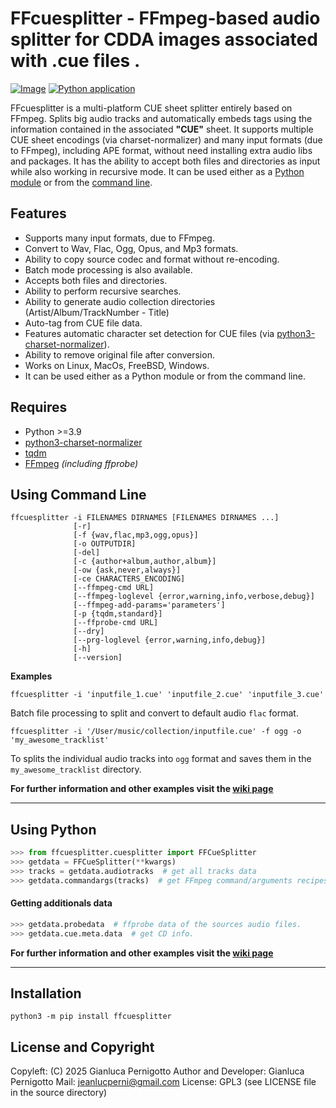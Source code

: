 # FFcuesplitter - FFmpeg-based audio splitter for CDDA images associated with .cue files .

[![Image](https://img.shields.io/static/v1?label=python&logo=python&message=3.9%20|%203.10%20|%203.11%20|%203.12&color=blue)](https://www.python.org/downloads/)
[![Python application](https://github.com/jeanslack/FFcuesplitter/actions/workflows/CI.yml/badge.svg)](https://github.com/jeanslack/FFcuesplitter/actions/workflows/CI.yml)

FFcuesplitter is a multi-platform CUE sheet splitter entirely based on FFmpeg.
Splits big audio tracks and automatically embeds tags using the information
contained in the associated **"CUE"** sheet. It supports multiple CUE sheet
encodings (via charset-normalizer) and many input formats (due to FFmpeg), including 
APE format, without need installing extra audio libs and packages. It has the ability 
to accept both files and directories as input while also working in recursive mode. It can 
be used either as a [Python module](https://github.com/jeanslack/FFcuesplitter#using-python) 
or from the [command line](https://github.com/jeanslack/FFcuesplitter#using-command-line).

## Features

- Supports many input formats, due to FFmpeg.
- Convert to Wav, Flac, Ogg, Opus, and Mp3 formats.
- Ability to copy source codec and format without re-encoding.
- Batch mode processing is also available.
- Accepts both files and directories.
- Ability to perform recursive searches.
- Ability to generate audio collection directories (Artist/Album/TrackNumber - Title)
- Auto-tag from CUE file data.
- Features automatic character set detection for CUE files (via [python3-charset-normalizer](https://pypi.org/project/charset-normalizer/)).
- Ability to remove original file after conversion.
- Works on Linux, MacOs, FreeBSD, Windows.
- It can be used either as a Python module or from the command line.

## Requires

- Python >=3.9
- [python3-charset-normalizer](https://pypi.org/project/charset-normalizer/)
- [tqdm](https://pypi.org/project/tqdm/#description)
- [FFmpeg](https://ffmpeg.org/) *(including ffprobe)*


## Using Command Line

```
ffcuesplitter -i FILENAMES DIRNAMES [FILENAMES DIRNAMES ...]
              [-r]
              [-f {wav,flac,mp3,ogg,opus}]
              [-o OUTPUTDIR]
              [-del]
              [-c {author+album,author,album}]
              [-ow {ask,never,always}]
              [-ce CHARACTERS_ENCODING]
              [--ffmpeg-cmd URL]
              [--ffmpeg-loglevel {error,warning,info,verbose,debug}]
              [--ffmpeg-add-params='parameters']
              [-p {tqdm,standard}]
              [--ffprobe-cmd URL]
              [--dry]
              [--prg-loglevel {error,warning,info,debug}]
              [-h]
              [--version]
```

**Examples**

`ffcuesplitter -i 'inputfile_1.cue' 'inputfile_2.cue' 'inputfile_3.cue'`

Batch file processing to split and convert to default audio `flac` format.

`ffcuesplitter -i '/User/music/collection/inputfile.cue' -f ogg -o 'my_awesome_tracklist'`

To splits the individual audio tracks into `ogg` format
and saves them in the `my_awesome_tracklist` directory.

**For further information and other examples visit the [wiki page](https://github.com/jeanslack/FFcuesplitter/wiki)**
***

## Using Python

```python
>>> from ffcuesplitter.cuesplitter import FFCueSplitter
>>> getdata = FFCueSplitter(**kwargs)
>>> tracks = getdata.audiotracks  # get all tracks data
>>> getdata.commandargs(tracks)  # get FFmpeg command/arguments recipes.
```
#### Getting additionals data

```python
>>> getdata.probedata  # ffprobe data of the sources audio files.
>>> getdata.cue.meta.data  # get CD info.
```

**For further information and other examples visit the [wiki page](https://github.com/jeanslack/FFcuesplitter/wiki)**
***

## Installation

`python3 -m pip install ffcuesplitter`

## License and Copyright

Copyleft: (C) 2025 Gianluca Pernigotto
Author and Developer: Gianluca Pernigotto
Mail: <jeanlucperni@gmail.com>
License: GPL3 (see LICENSE file in the source directory)

